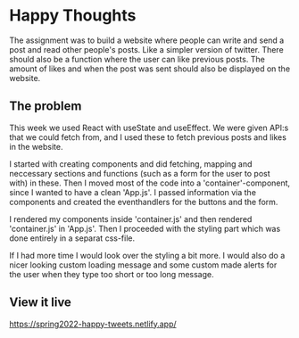 # Happy Thoughts

The assignment was to build a website where people can write and send a post and read other people's posts. Like a simpler version of twitter. There should also be a function where the user can like previous posts. The amount of likes and when the post was sent should also be displayed on the website.

## The problem

This week we used React with useState and useEffect. We were given API:s that we could fetch from, and I used these to fetch previous posts and likes in the website.

I started with creating components and did fetching, mapping and neccessary sections and functions (such as a form for the user to post with) in these. Then I moved most of the code into a 'container'-component, since I wanted to have a clean 'App.js'. I passed information via the components and created the eventhandlers for the buttons and the form.

I rendered my components inside 'container.js' and then rendered 'container.js' in 'App.js'. Then I proceeded with the styling part which was done entirely in a separat css-file.

If I had more time I would look over the styling a bit more. I would also do a nicer looking custom loading message and some custom made alerts for the user when they type too short or too long message.

## View it live

https://spring2022-happy-tweets.netlify.app/
